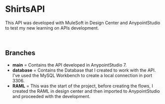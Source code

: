 # ShirtsAPI
This API was developed with MuleSoft in Design Center and AnypointStudio to test my new learning on APIs development.

<br />

## Branches

- <strong>main</strong> = Contains the API developed in AnypointStudio 7.
- <strong>database</strong> = Contains the Database that I created to work with the API. I've used the MySQL Workbench to create a local connection in port 3306.
- <strong>RAML</strong> = This was the start of the project, before creating the flows, I created the RAML in design center and then imported to AnypointStudio and proceeded with the development.
